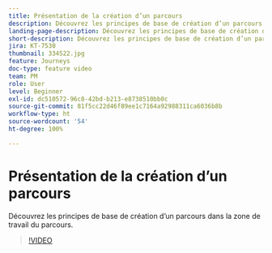 ```yaml
---
title: Présentation de la création d’un parcours
description: Découvrez les principes de base de création d’un parcours dans la zone de travail du parcours.
landing-page-description: Découvrez les principes de base de création d’un parcours dans la zone de travail du parcours.
short-description: Découvrez les principes de base de création d’un parcours dans la zone de travail du parcours.
jira: KT-7530
thumbnail: 334522.jpg
feature: Journeys
doc-type: feature video
team: PM
role: User
level: Beginner
exl-id: dc510572-96c8-42bd-b213-e8738510bb0c
source-git-commit: 81f5cc22d46f89ee1c7164a92988311ca6036b8b
workflow-type: ht
source-wordcount: '54'
ht-degree: 100%

---
```


# Présentation de la création d’un parcours

Découvrez les principes de base de création d’un parcours dans la zone de travail du parcours.

>[!VIDEO](https://video.tv.adobe.com/v/334522?quality=12&learn=on)
